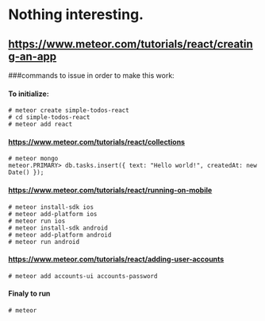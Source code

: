 # Nothing interesting.
## https://www.meteor.com/tutorials/react/creating-an-app

###commands to issue in order to make this work:

#### To initialize:
```
# meteor create simple-todos-react
# cd simple-todos-react
# meteor add react
```

#### https://www.meteor.com/tutorials/react/collections
```
# meteor mongo
meteor.PRIMARY> db.tasks.insert({ text: "Hello world!", createdAt: new Date() });
```

#### https://www.meteor.com/tutorials/react/running-on-mobile
```
# meteor install-sdk ios
# meteor add-platform ios
# meteor run ios
# meteor install-sdk android
# meteor add-platform android
# meteor run android
```

#### https://www.meteor.com/tutorials/react/adding-user-accounts
```
# meteor add accounts-ui accounts-password
```

#### Finaly to run
```
# meteor
```
